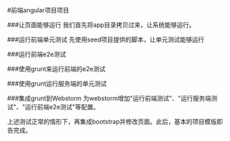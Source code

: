 
#前端angular项目项目

###让页面能够运行
我们首先将app目录拷贝过来，让系统能够运行。

###运行前端单元测试
  先使用seed项目提供的脚本，让单元测试能够运行

###运行前端e2e测试

###使用grunt来运行前端的e2e测试

###使用grunt运行服务端的单元测试

###集成grunt到Webstorm
    为webstorm增加"运行前端测试"、"运行服务端测试"、"运行前端e2e测试"等配置。

上述测试正常的情形下，再集成bootstrap并修改页面。此后，基本的项目模版即告完成。